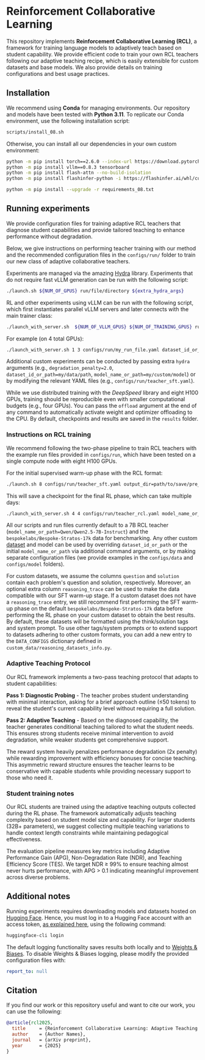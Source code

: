# Reinforcement Collaborative Learning

This repository implements **Reinforcement Collaborative Learning (RCL)**, a framework for training language models to adaptively teach based on student capability. We provide efficient code to train your own RCL teachers following our adaptive teaching recipe, which is easily extensible for custom datasets and base models. We also provide details on training configurations and best usage practices.

## Installation

We recommend using **Conda** for managing environments. Our repository and models have been tested with **Python 3.11**. To replicate our Conda environment, use the following installation script:

```sh
scripts/install_08.sh
```

Otherwise, you can install all our dependencies in your own custom environment:

```sh
python -m pip install torch==2.6.0 --index-url https://download.pytorch.org/whl/cu124
python -m pip install vllm==0.8.3 tensorboard
python -m pip install flash-attn --no-build-isolation
python -m pip install flashinfer-python -i https://flashinfer.ai/whl/cu124/torch2.6/

python -m pip install --upgrade -r requirements_08.txt
```

## Running experiments

We provide configuration files for training adaptive RCL teachers that diagnose student capabilities and provide tailored teaching to enhance performance without degradation.

Below, we give instructions on performing teacher training with our method and the recommended configuration files in the `configs/run/` folder to train our new class of adaptive collaborative teachers.

Experiments are managed via the amazing [Hydra](https://hydra.cc/) library. Experiments that do not require fast vLLM generation can be run with the following script:

```sh
./launch.sh ${NUM_OF_GPUS} run/file/directory ${extra_hydra_args}
```

RL and other experiments using vLLM can be run with the following script, which first instantiates parallel vLLM servers and later connects with the main trainer class:

```sh
./launch_with_server.sh  ${NUM_OF_VLLM_GPUS} ${NUM_OF_TRAINING_GPUS} run/file/directory ${extra_hydra_args}
```

For example (on 4 total GPUs):

```sh
./launch_with_server.sh 1 3 configs/run/my_run_file.yaml dataset_id_or_path=my/data/path learning_rate=0.0001 ...
```

Additional custom experiments can be conducted by passing extra `hydra` arguments (e.g., `degradation_penalty=2.0`, `dataset_id_or_path=my/data/path`, `model_name_or_path=my/custom/model`) or by modifying the relevant YAML files (e.g., `configs/run/teacher_sft.yaml`).

While we use distributed training with the *DeepSpeed* library and eight H100 GPUs, training should be reproducible even with smaller computational budgets (e.g., four GPUs). You can pass the `offload` argument at the end of any command to automatically activate weight and optimizer offloading to the CPU. By default, checkpoints and results are saved in the `results` folder.

### Instructions on RCL training

We recommend following the two-phase pipeline to train RCL teachers with the example run files provided in `configs/run`, which have been tested on a single compute node with eight H100 GPUs.

For the initial supervised warm-up phase with the RCL format:

```sh
./launch.sh 8 configs/run/teacher_sft.yaml output_dir=path/to/save/pre_rl_model ${extra_hydra_args}
```

This will save a checkpoint for the final RL phase, which can take multiple days:

```sh
./launch_with_server.sh 4 4 configs/run/teacher_rcl.yaml model_name_or_path=path/of/saved/pre_rl_model results_dir=path/to/save/rcl_model ${extra_hydra_args}
```

All our scripts and run files currently default to a 7B RCL teacher (`model_name_or_path=Qwen/Qwen2.5-7B-Instruct`) and the `bespokelabs/Bespoke-Stratos-17k` data for benchmarking. Any other custom [dataset](https://huggingface.co/docs/datasets/index) and model can be used by overriding `dataset_id_or_path` or the initial `model_name_or_path` via additional command arguments, or by making separate configuration files (we provide examples in the `configs/data` and `configs/model` folders).

For custom datasets, we assume the columns `question` and `solution` contain each problem's question and solution, respectively. Moreover, an optional extra column `reasoning_trace` can be used to make the data compatible with our SFT warm-up stage. If a custom dataset does not have a `reasoning_trace` entry, we still recommend first performing the SFT warm-up phase on the default `bespokelabs/Bespoke-Stratos-17k` data before performing the RL phase on your custom dataset to obtain the best results. By default, these datasets will be formatted using the think/solution tags and system prompt. To use other tags/system prompts or to extend support to datasets adhering to other custom formats, you can add a new entry to the `DATA_CONFIGS` dictionary defined in `custom_data/reasoning_datasets_info.py`.

### Adaptive Teaching Protocol

Our RCL framework implements a two-pass teaching protocol that adapts to student capabilities:

**Pass 1: Diagnostic Probing** - The teacher probes student understanding with minimal interaction, asking for a brief approach outline (≤50 tokens) to reveal the student's current capability level without requiring a full solution.

**Pass 2: Adaptive Teaching** - Based on the diagnosed capability, the teacher generates conditional teaching tailored to what the student needs. This ensures strong students receive minimal intervention to avoid degradation, while weaker students get comprehensive support.

The reward system heavily penalizes performance degradation (2x penalty) while rewarding improvement with efficiency bonuses for concise teaching. This asymmetric reward structure ensures the teacher learns to be conservative with capable students while providing necessary support to those who need it.

### Student training notes

Our RCL students are trained using the adaptive teaching outputs collected during the RL phase. The framework automatically adjusts teaching complexity based on student model size and capability. For larger students (32B+ parameters), we suggest collecting multiple teaching variations to handle context length constraints while maintaining pedagogical effectiveness.

The evaluation pipeline measures key metrics including Adaptive Performance Gain (APG), Non-Degradation Rate (NDR), and Teaching Efficiency Score (TES). We target NDR ≥ 99% to ensure teaching almost never hurts performance, with APG > 0.1 indicating meaningful improvement across diverse problems.

## Additional notes

Running experiments requires downloading models and datasets hosted on [Hugging Face](https://huggingface.co/). Hence, you must log in to a Hugging Face account with an access token, [as explained here](https://huggingface.co/docs/hub/security-tokens), using the following command:

```sh
huggingface-cli login
```

The default logging functionality saves results both locally and to [Weights & Biases](https://wandb.ai/). To disable Weights & Biases logging, please modify the provided configuration files with:

```yaml
report_to: null
```

## Citation

If you find our work or this repository useful and want to cite our work, you can use the following:

```bibtex
@article{rcl2025,
  title     = {Reinforcement Collaborative Learning: Adaptive Teaching at Scale},
  author    = {Author Names},
  journal   = {arXiv preprint},
  year      = {2025}
}
```